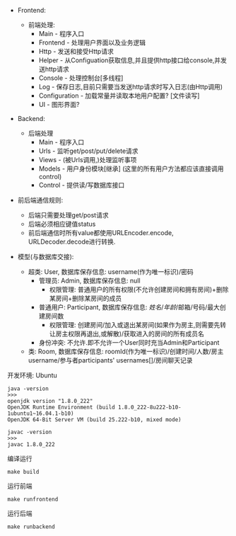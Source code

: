 + Frontend:
  + 前端处理:
    + Main - 程序入口
    + Frontend - 处理用户界面以及业务逻辑
    + Http - 发送和接受Http请求
    + Helper - 从Configuation获取信息,并且提供http接口给console,并发送http请求
    + Console - 处理控制台\[多线程\]
    + Log - 保存日志,目前只需要当发送http请求时写入日志(由Http调用)
    + Configuration - 加载常量并读取本地用户配置? \[文件读写\]
    + UI - 图形界面?

+ Backend:
  + 后端处理
    + Main - 程序入口
    + Urls - 监听get/post/put/delete请求
    + Views - (被Urls调用,)处理监听事项
    + Models - 用户身份模块\[继承\] \(这里的所有用户方法都应该直接调用control\)
    + Control - 提供读/写数据库接口

+ 前后端通信规则:
  + 后端只需要处理get/post请求
  + 后端必须相应键值status
  + 前后端通信时所有value都使用URLEncoder.encode, URLDecoder.decode进行转换.

+ 模型(与数据库交接):
  + 超类: User, 数据库保存信息: username(作为唯一标识)/密码
    + 管理员: Admin, 数据库保存信息: null
      + 权限管理: 普通用户的所有权限(不允许创建房间和拥有房间)+删除某房间+删除某房间的成员
    + 普通用户: Participant, 数据库保存信息: *姓名*/*年龄*/邮箱/号码/最大创建房间数
      + 权限管理: 创建房间/加入或退出某房间(如果作为房主,则需要先转让房主权限再退出,或解散)/获取进入的房间的所有成员名
    + 身份冲突: 不允许.即不允许一个User同时充当Admin和Participant
  + 类: Room, 数据库保存信息: roomId(作为唯一标识)/创建时间/人数/房主username/参与者participants' usernames[]/房间聊天记录



开发环境: Ubuntu
```
java -version
>>>
openjdk version "1.8.0_222"
OpenJDK Runtime Environment (build 1.8.0_222-8u222-b10-1ubuntu1~16.04.1-b10)
OpenJDK 64-Bit Server VM (build 25.222-b10, mixed mode)
```
```
javac -version
>>>
javac 1.8.0_222
```

编译运行
```
make build
```
运行前端
```
make runfrontend
```
运行后端
```
make runbackend
```